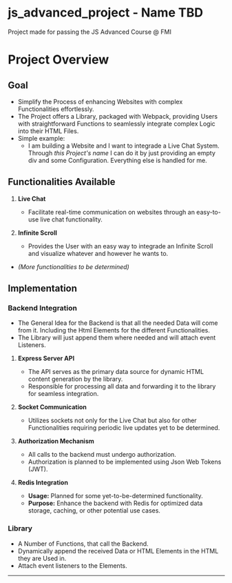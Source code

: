 # js_advanced_project - Name TBD
Project made for passing the JS Advanced Course @ FMI

# Project Overview

## Goal
- Simplify the Process of enhancing Websites with complex Functionalities effortlessly.  
- The Project offers a Library, packaged with Webpack, providing Users with straightforward Functions to seamlessly integrate complex Logic into their HTML Files.
- Simple example:
     * I am building a Website and I want to integrade a Live Chat System. Through *this Project's name* I can do it by just providing an empty div and some Configuration. Everything else is handled for me.

## Functionalities Available

1. **Live Chat**
   - Facilitate real-time communication on websites through an easy-to-use live chat functionality.

2. **Infinite Scroll**
   - Provides the User with an easy way to integrade an Infinite Scroll and visualize whatever and however he wants to.
   
- *(More functionalities to be determined)*

## Implementation

### Backend Integration

* The General Idea for the Backend is that all the needed Data will come from it. Including the Html Elements for the different Functionalities.
* The Library will just append them where needed and will attach event Listeners.

1. **Express Server API**
   - The API serves as the primary data source for dynamic HTML content generation by the library.
   - Responsible for processing all data and forwarding it to the library for seamless integration.

2. **Socket Communication**
   - Utilizes sockets not only for the Live Chat but also for other Functionalities requiring periodic live updates yet to be determined.

3. **Authorization Mechanism**
   - All calls to the backend must undergo authorization.
   - Authorization is planned to be implemented using Json Web Tokens (JWT).

4. **Redis Integration**
   - **Usage:** Planned for some yet-to-be-determined functionality.
   - **Purpose:** Enhance the backend with Redis for optimized data storage, caching, or other potential use cases.

### Library
   - A Number of Functions, that call the Backend.
   - Dynamically append the received Data or HTML Elements in the HTML they are Used in.
   - Attach event listeners to the Elements.
---
